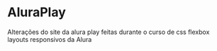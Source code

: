 # AluraPlay
 Alterações do site da alura play feitas durante o curso de css flexbox layouts responsivos da Alura

